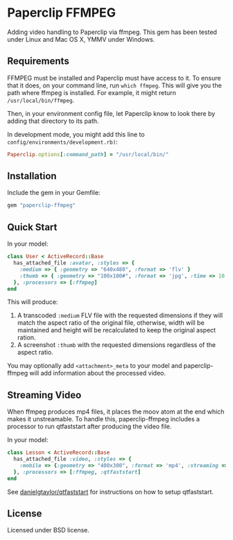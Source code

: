 Paperclip FFMPEG
================

Adding video handling to Paperclip via ffmpeg.
This gem has been tested under Linux and Mac OS X, YMMV under Windows.

Requirements
------------

FFMPEG must be installed and Paperclip must have access to it. To ensure
that it does, on your command line, run `which ffmpeg`.
This will give you the path where ffmpeg is installed. For
example, it might return `/usr/local/bin/ffmpeg`.

Then, in your environment config file, let Paperclip know to look there by adding that 
directory to its path.

In development mode, you might add this line to `config/environments/development.rb)`:

```ruby
Paperclip.options[:command_path] = "/usr/local/bin/"
```

Installation
------------

Include the gem in your Gemfile:

```ruby
gem "paperclip-ffmpeg"
```

Quick Start
-----------

In your model:

```ruby
class User < ActiveRecord::Base
  has_attached_file :avatar, :styles => { 
    :medium => { :geometry => "640x480", :format => 'flv' }
    :thumb => { :geometry => "100x100#", :format => 'jpg', :time => 10 }
  }, :processors => [:ffmpeg]
end
```

This will produce:

1. A transcoded `:medium` FLV file with the requested dimensions if they will match the aspect ratio of the original file, otherwise, width will be maintained and height will be recalculated to keep the original aspect ration.
2. A screenshot `:thumb` with the requested dimensions regardless of the aspect ratio.

You may optionally add `<attachment>_meta` to your model and paperclip-ffmpeg will add information about the processed video.

Streaming Video
-------------------

When ffmpeg produces mp4 files, it places the moov atom at the end which makes it unstreamable. To handle this, paperclip-ffmpeg includes a processor to run qtfaststart after producing the video file.

In your model:

```ruby
class Lesson < ActiveRecord::Base
  has_attached_file :video, :styles => {
    :mobile => {:geometry => "400x300", :format => 'mp4', :streaming => true}
  }, :processors => [:ffmpeg, :qtfaststart]
end
```

See [danielgtaylor/qtfaststart](https://github.com/danielgtaylor/qtfaststart) for instructions on how to setup qtfaststart.

License
-------

Licensed under BSD license.
